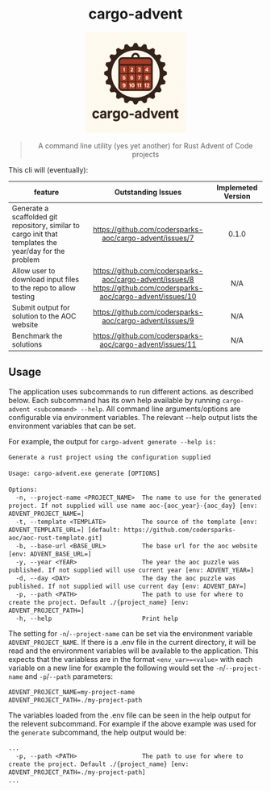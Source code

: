 <div style="text-align: center;">

# cargo-advent

<img width="200" src="./resources/cargo-advent.png" alt="logo for cargo-advent project with rust cog with calendar image inside it">

> A command line utility (yes yet another) for Rust Advent of Code projects

</div>

This cli will (eventually):

| feature                                                                                                 |                                                  Outstanding Issues                                                   | Implemeted Version |
|---------------------------------------------------------------------------------------------------------|:---------------------------------------------------------------------------------------------------------------------:|:------------------:|
| Generate a scaffolded git repository, similar to cargo init that templates the year/day for the problem |                               https://github.com/codersparks-aoc/cargo-advent/issues/7                                |       0.1.0        |
| Allow user to download input files to the repo to allow testing                                         | https://github.com/codersparks-aoc/cargo-advent/issues/8<br>https://github.com/codersparks-aoc/cargo-advent/issues/10 |        N/A         |
| Submit output for solution to the AOC website                                                           |                               https://github.com/codersparks-aoc/cargo-advent/issues/9                                |        N/A         |
| Benchmark the solutions                                                                                 |                               https://github.com/codersparks-aoc/cargo-advent/issues/11                               |        N/A         |

## Usage

The application uses subcommands to run different actions. as described below. Each subcommand has its own help
available by running `cargo-advent <subcommand> --help`. All command line arguments/options are configurable via
environment variables. The relevant --help output lists the environment variables that can be set.

For example, the output for `cargo-advent generate --help is:`

```text
Generate a rust project using the configuration supplied

Usage: cargo-advent.exe generate [OPTIONS]

Options:
  -n, --project-name <PROJECT_NAME>  The name to use for the generated project. If not supplied will use name aoc-{aoc_year}-{aoc_day} [env: ADVENT_PROJECT_NAME=]
  -t, --template <TEMPLATE>          The source of the template [env: ADVENT_TEMPLATE_URL=] [default: https://github.com/codersparks-aoc/aoc-rust-template.git]
  -b, --base-url <BASE_URL>          The base url for the aoc website [env: ADVENT_BASE_URL=]
  -y, --year <YEAR>                  The year the aoc puzzle was published. If not supplied will use current year [env: ADVENT_YEAR=]
  -d, --day <DAY>                    The day the aoc puzzle was published. If not supplied will use current day [env: ADVENT_DAY=]
  -p, --path <PATH>                  The path to use for where to create the project. Default ./{project_name} [env: ADVENT_PROJECT_PATH=]
  -h, --help                         Print help
```

The setting for `-n`/`--project-name` can be set via the environment variable `ADVENT_PROJECT_NAME`. If there is a .env
file in the current directory, it will be read and the environment variables will be available to the application. This
expects that the variabless are in the format `<env_var>=<value>` with each variable on a new line for example the
following would set the `-n`/`--project-name` and `-p`/`--path` parameters:

```text
ADVENT_PROJECT_NAME=my-project-name
ADVENT_PROJECT_PATH=./my-project-path
```

The variables loaded from the .env file can be seen in the help output for the relevent subcommand. For example if the
above example was used for the `generate` subcommand, the help output would be:

```text
...
  -p, --path <PATH>                  The path to use for where to create the project. Default ./{project_name} [env: ADVENT_PROJECT_PATH=./my-project-path]
...
```